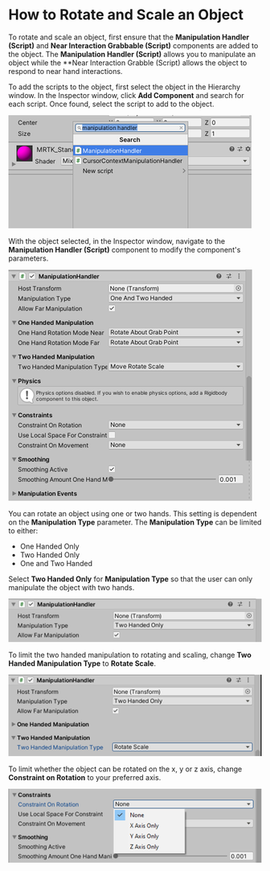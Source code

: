 # How to Rotate and Scale an Object

To rotate and scale an object, first ensure that the **Manipulation Handler (Script)** and **Near Interaction Grabbable (Script)** components are added to the object. The **Manipulation Handler (Script)** allows you to manipulate an object while the **Near Interaction Grabble (Script) allows the object to respond to near hand interactions.

To add the scripts to the object, first select the object in the Hierarchy window. In the Inspector window, click **Add Component** and search for each script. Once found, select the script to add to the object.

![Add Scripts](../../../.gitbook/assets/how_to_rotate_and_scale_an_object/manipulation_handler.PNG)

With the object selected, in the Inspector window, navigate to the **Manipulation Handler (Script)** component to modify the component's parameters.

![Manipulation Handler parameters](../../../.gitbook/assets/how_to_rotate_and_scale_an_object/manipulation_handler_parameters.PNG)

You can rotate an object using one or two hands. This setting is dependent on the **Manipulation Type** parameter. The **Manipulation Type** can be limited to either:
- One Handed Only
- Two Handed Only
- One and Two Handed

Select **Two Handed Only** for **Manipulation Type** so that the user can only manipulate the object with two hands.

![Manipulation Type](../../../.gitbook/assets/how_to_rotate_and_scale_an_object/two_handed_only.PNG)

To limit the two handed manipulation to rotating and scaling, change **Two Handed Manipulation Type** to **Rotate Scale**.

![Rotate Scale](../../../.gitbook/assets/how_to_rotate_and_scale_an_object/rotate_scale.PNG)

To limit whether the object can be rotated on the x, y or z axis, change **Constraint on Rotation** to your preferred axis.

![Constraint on Rotation](../../../.gitbook/assets/how_to_rotate_and_scale_an_object/rotation_constraint.PNG)